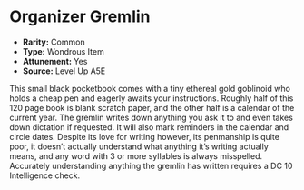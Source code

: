 
# Organizer Gremlin

* **Rarity:** Common
* **Type:** Wondrous Item
* **Attunement:** Yes
* **Source:** Level Up A5E


This small black pocketbook comes with a tiny ethereal gold goblinoid who holds a cheap pen and eagerly awaits your instructions. Roughly half of this 120 page book is blank scratch paper, and the other half is a calendar of the current year. The gremlin writes down anything you ask it to and even takes down dictation if requested. It will also mark reminders in the calendar and circle dates. Despite its love for writing however, its penmanship is quite poor, it doesn’t actually understand what anything it’s writing actually means, and any word with 3 or more syllables is always misspelled. Accurately understanding anything the gremlin has written requires a DC 10 Intelligence check. 
